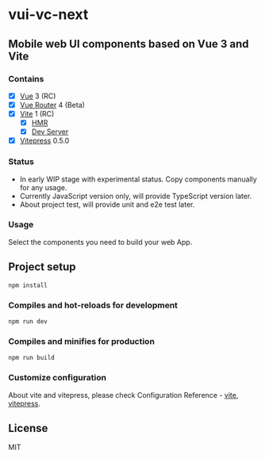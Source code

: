 # vui-vc-next

## Mobile web UI components based on Vue 3 and Vite

### Contains

- [x] [Vue](https://v3.vuejs.org/) 3 (RC)
- [x] [Vue Router](https://router.vuejs.org/) 4 (Beta)
- [x] [Vite](https://github.com/vitejs/vite) 1 (RC)
  - [x] [HMR](https://github.com/vitejs/vite#hot-module-replacement)
  - [x] [Dev Server](https://github.com/vitejs/vite#dev-server-proxy)
- [x] [Vitepress](https://github.com/vuejs/vitepress) 0.5.0

### Status

- In early WIP stage with experimental status. Copy components manually for any usage.
- Currently JavaScript version only, will provide TypeScript version later.
- About project test, will provide unit and e2e test later.

### Usage

Select the components you need to build your web App.

## Project setup
```
npm install
```

### Compiles and hot-reloads for development
```
npm run dev
```

### Compiles and minifies for production
```
npm run build
```

### Customize configuration

About vite and vitepress, please check Configuration Reference - [vite](https://github.com/vitejs/vite), [vitepress](https://github.com/vuejs/vitepress).

## License

MIT
